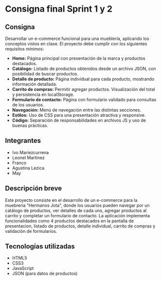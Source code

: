 # Consigna final Sprint 1 y 2

## Consigna
Desarrollar un e-commerce funcional para una mueblería, aplicando los conceptos vistos en clase. El proyecto debe cumplir con los siguientes requisitos mínimos:

- **Home:** Página principal con presentación de la marca y productos destacados.
- **Catálogo:** Listado de productos obtenidos desde un archivo JSON, con posibilidad de buscar productos.
- **Detalle de producto:** Página individual para cada producto, mostrando información detallada.
- **Carrito de compras:** Permitir agregar productos. Visualización del total y persistencia en localStorage.
- **Formulario de contacto:** Página con formulario validado para consultas de los usuarios.
- **Navegación:** Menú de navegación entre las distintas secciones.
- **Estilos:** Uso de CSS para una presentación atractiva y responsive.
- **Código:** Separación de responsabilidades en archivos JS y uso de buenas prácticas.

## Integrantes
- Ivo Mariezcurrena
- Leonel Martínez
- Franco
- Agustina Lezica
- May

## Descripción breve
Este proyecto consiste en el desarrollo de un e-commerce para la muebreria "Hermanos Jota", donde los usuarios pueden navegar por un catálogo de productos, ver detalles de cada uno, agregar productos al carrito y completar un formulario de contacto. La aplicación implementa funcionalidades como 4 productos destacados en la pantalla de presentacion, listado de productos, detalle individual, carrito de compras y validación de formularios.

## Tecnologías utilizadas
- HTML5
- CSS3
- JavaScript
- JSON (para datos de productos)
